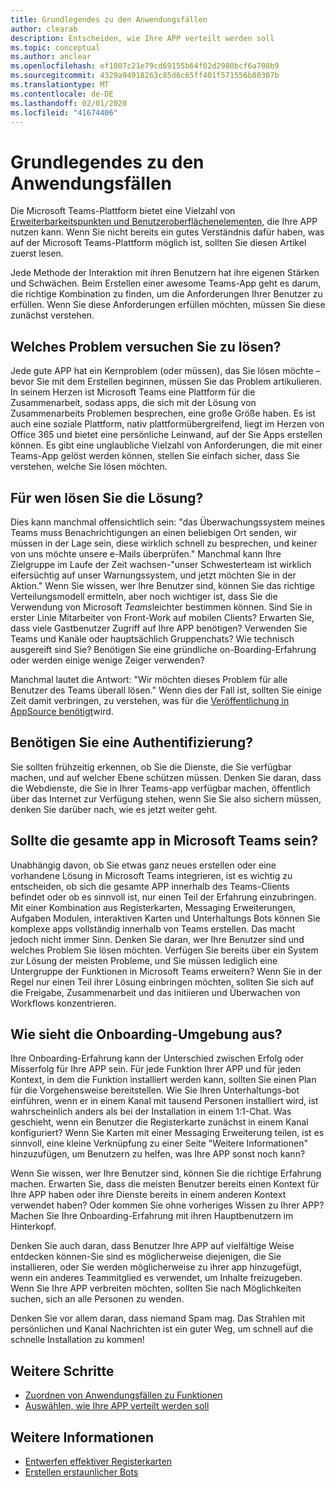 ```yaml
---
title: Grundlegendes zu den Anwendungsfällen
author: clearab
description: Entscheiden, wie Ihre APP verteilt werden soll
ms.topic: conceptual
ms.author: anclear
ms.openlocfilehash: ef1007c21e79cd69155b64f02d2980bcf6a708b9
ms.sourcegitcommit: 4329a94918263c85d6c65ff401f571556b80307b
ms.translationtype: MT
ms.contentlocale: de-DE
ms.lasthandoff: 02/01/2020
ms.locfileid: "41674406"
---
```

# <a name="understand-your-use-cases"></a>Grundlegendes zu den Anwendungsfällen

Die Microsoft Teams-Plattform bietet eine Vielzahl von [Erweiterbarkeitspunkten und Benutzeroberflächenelementen,](~/concepts/extensibility-points.md) die Ihre APP nutzen kann. Wenn Sie nicht bereits ein gutes Verständnis dafür haben, was auf der Microsoft Teams-Plattform möglich ist, sollten Sie diesen Artikel zuerst lesen.

Jede Methode der Interaktion mit ihren Benutzern hat ihre eigenen Stärken und Schwächen. Beim Erstellen einer awesome Teams-App geht es darum, die richtige Kombination zu finden, um die Anforderungen Ihrer Benutzer zu erfüllen. Wenn Sie diese Anforderungen erfüllen möchten, müssen Sie diese zunächst verstehen.

## <a name="what-problem-are-you-trying-to-solve"></a>Welches Problem versuchen Sie zu lösen?

Jede gute APP hat ein Kernproblem (oder müssen), das Sie lösen möchte – bevor Sie mit dem Erstellen beginnen, müssen Sie das Problem artikulieren. In seinem Herzen ist Microsoft Teams eine Plattform für die Zusammenarbeit, sodass apps, die sich mit der Lösung von Zusammenarbeits Problemen besprechen, eine große Größe haben. Es ist auch eine soziale Plattform, nativ plattformübergreifend, liegt im Herzen von Office 365 und bietet eine persönliche Leinwand, auf der Sie Apps erstellen können. Es gibt eine unglaubliche Vielzahl von Anforderungen, die mit einer Teams-App gelöst werden können, stellen Sie einfach sicher, dass Sie verstehen, welche Sie lösen möchten.

## <a name="who-are-you-solving-it-for"></a>Für wen lösen Sie die Lösung?

Dies kann manchmal offensichtlich sein: "das Überwachungssystem meines Teams muss Benachrichtigungen an einen beliebigen Ort senden, wir müssen in der Lage sein, diese wirklich schnell zu besprechen, und keiner von uns möchte unsere e-Mails überprüfen." Manchmal kann Ihre Zielgruppe im Laufe der Zeit wachsen-"unser Schwesterteam ist wirklich eifersüchtig auf unser Warnungssystem, und jetzt möchten Sie in der Aktion." Wenn Sie wissen, wer Ihre Benutzer sind, können Sie das richtige Verteilungsmodell ermitteln, aber noch wichtiger ist, dass Sie die Verwendung von Microsoft *Teams*leichter bestimmen können. Sind Sie in erster Linie Mitarbeiter von Front-Work auf mobilen Clients? Erwarten Sie, dass viele Gastbenutzer Zugriff auf Ihre APP benötigen? Verwenden Sie Teams und Kanäle oder hauptsächlich Gruppenchats? Wie technisch ausgereift sind Sie? Benötigen Sie eine gründliche on-Boarding-Erfahrung oder werden einige wenige Zeiger verwenden?

Manchmal lautet die Antwort: "Wir möchten dieses Problem für alle Benutzer des Teams überall lösen." Wenn dies der Fall ist, sollten Sie einige Zeit damit verbringen, zu verstehen, was für die [Veröffentlichung in AppSource benötigt](~/concepts/deploy-and-publish/appsource/prepare/overview.md)wird.

## <a name="do-you-need-authentication"></a>Benötigen Sie eine Authentifizierung?

Sie sollten frühzeitig erkennen, ob Sie die Dienste, die Sie verfügbar machen, und auf welcher Ebene schützen müssen. Denken Sie daran, dass die Webdienste, die Sie in Ihrer Teams-app verfügbar machen, öffentlich über das Internet zur Verfügung stehen, wenn Sie Sie also sichern müssen, denken Sie darüber nach, wie es jetzt weiter geht.

## <a name="should-the-entire-app-be-in-teams"></a>Sollte die gesamte app in Microsoft Teams sein?

Unabhängig davon, ob Sie etwas ganz neues erstellen oder eine vorhandene Lösung in Microsoft Teams integrieren, ist es wichtig zu entscheiden, ob sich die gesamte APP innerhalb des Teams-Clients befindet oder ob es sinnvoll ist, nur einen Teil der Erfahrung einzubringen. Mit einer Kombination aus Registerkarten, Messaging Erweiterungen, Aufgaben Modulen, interaktiven Karten und Unterhaltungs Bots können Sie komplexe apps vollständig innerhalb von Teams erstellen. Das macht jedoch nicht immer Sinn. Denken Sie daran, wer Ihre Benutzer sind und welches Problem Sie lösen möchten. Verfügen Sie bereits über ein System zur Lösung der meisten Probleme, und Sie müssen lediglich eine Untergruppe der Funktionen in Microsoft Teams erweitern? Wenn Sie in der Regel nur einen Teil ihrer Lösung einbringen möchten, sollten Sie sich auf die Freigabe, Zusammenarbeit und das initiieren und Überwachen von Workflows konzentrieren.

## <a name="what-will-the-onboarding-experience-be-like"></a>Wie sieht die Onboarding-Umgebung aus?

Ihre Onboarding-Erfahrung kann der Unterschied zwischen Erfolg oder Misserfolg für Ihre APP sein. Für jede Funktion Ihrer APP und für jeden Kontext, in dem die Funktion installiert werden kann, sollten Sie einen Plan für die Vorgehensweise bereitstellen. Wie Sie Ihren Unterhaltungs-bot einführen, wenn er in einem Kanal mit tausend Personen installiert wird, ist wahrscheinlich anders als bei der Installation in einem 1:1-Chat. Was geschieht, wenn ein Benutzer die Registerkarte zunächst in einem Kanal konfiguriert? Wenn Sie Karten mit einer Messaging Erweiterung teilen, ist es sinnvoll, eine kleine Verknüpfung zu einer Seite "Weitere Informationen" hinzuzufügen, um Benutzern zu helfen, was Ihre APP sonst noch kann?

Wenn Sie wissen, wer Ihre Benutzer sind, können Sie die richtige Erfahrung machen. Erwarten Sie, dass die meisten Benutzer bereits einen Kontext für Ihre APP haben oder ihre Dienste bereits in einem anderen Kontext verwendet haben? Oder kommen Sie ohne vorheriges Wissen zu Ihrer APP? Machen Sie Ihre Onboarding-Erfahrung mit ihren Hauptbenutzern im Hinterkopf.

Denken Sie auch daran, dass Benutzer Ihre APP auf vielfältige Weise entdecken können-Sie sind es möglicherweise diejenigen, die Sie installieren, oder Sie werden möglicherweise zu ihrer app hinzugefügt, wenn ein anderes Teammitglied es verwendet, um Inhalte freizugeben. Wenn Sie Ihre APP verbreiten möchten, sollten Sie nach Möglichkeiten suchen, sich an alle Personen zu wenden.

Denken Sie vor allem daran, dass niemand Spam mag. Das Strahlen mit persönlichen und Kanal Nachrichten ist ein guter Weg, um schnell auf die schnelle Installation zu kommen!

## <a name="next-steps"></a>Weitere Schritte

* [Zuordnen von Anwendungsfällen zu Funktionen](~/concepts/design/map-use-cases.md)
* [Auswählen, wie Ihre APP verteilt werden soll](~/concepts/deploy-and-publish/apps-publish.md)

## <a name="learn-more"></a>Weitere Informationen

* [Entwerfen effektiver Registerkarten](~/tabs/design/tabs.md)
* [Erstellen erstaunlicher Bots](~/bots/design/bots.md)

